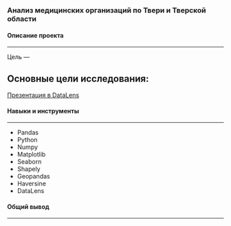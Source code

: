 ### Анализ медицинских организаций по Твери и Тверской области
#### Описание проекта
---
Цель — 

Основные цели исследования:
- 
 
[Презентация в DataLens](https://datalens.yandex/zumuizf7hp46l)
#### Навыки и инструменты
---
- Pandas
- Python
- Numpy
- Matplotlib
- Seaborn
- Shapely
- Geopandas
- Haversine
- DataLens

#### Общий вывод
---
